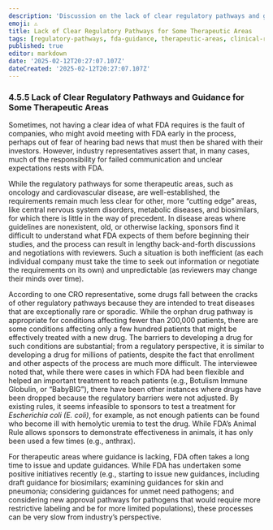 ```yaml
---
description: 'Discussion on the lack of clear regulatory pathways and guidance for certain therapeutic areas, impacting FDA communication and expectations.'
emoji: ⚠️
title: Lack of Clear Regulatory Pathways for Some Therapeutic Areas
tags: [regulatory-pathways, fda-guidance, therapeutic-areas, clinical-research]
published: true
editor: markdown
date: '2025-02-12T20:27:07.107Z'
dateCreated: '2025-02-12T20:27:07.107Z'
---
```

### 4.5.5 Lack of Clear Regulatory Pathways and Guidance for Some Therapeutic Areas

Sometimes, not having a clear idea of what FDA requires is the fault of companies, who might avoid meeting with FDA early in the process, perhaps out of fear of hearing bad news that must then be shared with their investors. However, industry representatives assert that, in many cases, much of the responsibility for failed communication and unclear expectations rests with FDA.

While the regulatory pathways for some therapeutic areas, such as oncology and cardiovascular disease, are well-established, the requirements remain much less clear for other, more “cutting edge” areas, like central nervous system disorders, metabolic diseases, and biosimilars, for which there is little in the way of precedent. In disease areas where guidelines are nonexistent, old, or otherwise lacking, sponsors find it difficult to understand what FDA expects of them before beginning their studies, and the process can result in lengthy back-and-forth discussions and negotiations with reviewers. Such a situation is both inefficient (as each individual company must take the time to seek out information or negotiate the requirements on its own) and unpredictable (as reviewers may change their minds over time).

According to one CRO representative, some drugs fall between the cracks of other regulatory pathways because they are intended to treat diseases that are exceptionally rare or sporadic. While the orphan drug pathway is appropriate for conditions affecting fewer than 200,000 patients, there are some conditions affecting only a few hundred patients that might be effectively treated with a new drug. The barriers to developing a drug for such conditions are substantial; from a regulatory perspective, it is similar to developing a drug for millions of patients, despite the fact that enrollment and other aspects of the process are much more difficult. The interviewee noted that, while there were cases in which FDA had been flexible and helped an important treatment to reach patients (e.g., Botulism Immune Globulin, or “BabyBIG”), there have been other instances where drugs have been dropped because the regulatory barriers were not adjusted. By existing rules, it seems infeasible to sponsors to test a treatment for _Escherichia coli (E. coli)_, for example, as not enough patients can be found who become ill with hemolytic uremia to test the drug. While FDA’s Animal Rule allows sponsors to demonstrate effectiveness in animals, it has only been used a few times (e.g., anthrax).

For therapeutic areas where guidance is lacking, FDA often takes a long time to issue and update guidances. While FDA has undertaken some positive initiatives recently (e.g., starting to issue new guidances, including draft guidance for biosimilars; examining guidances for skin and pneumonia; considering guidances for unmet need pathogens; and considering new approval pathways for pathogens that would require more restrictive labeling and be for more limited populations), these processes can be very slow from industry’s perspective.

#
